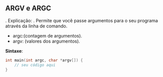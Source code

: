 ## ARGV e ARGC
. Explicação:
. Permite que você passe argumentos para o seu programa através da linha de comando.

- argc:(contagem de argumentos).
- argv: (valores dos argumentos).


**Sintaxe**:
```c
int main(int argc, char *argv[]) {
    // seu código aqui
}
```
